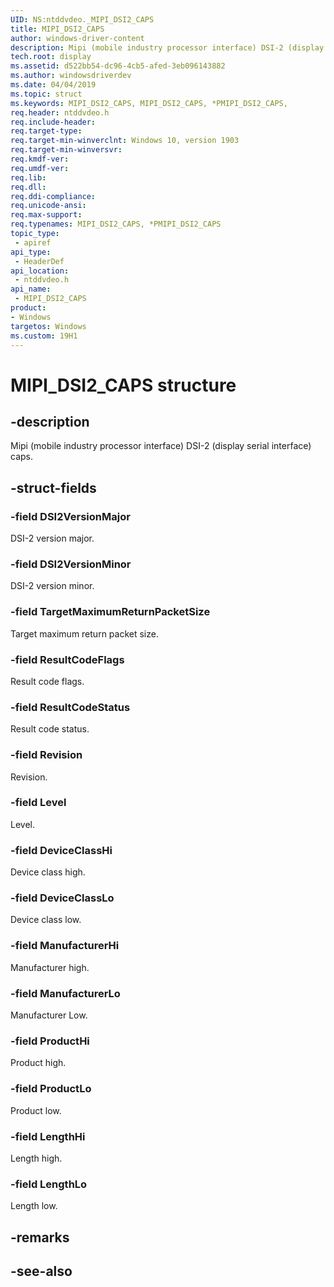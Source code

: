 ```yaml
---
UID: NS:ntddvdeo._MIPI_DSI2_CAPS
title: MIPI_DSI2_CAPS
author: windows-driver-content
description: Mipi (mobile industry processor interface) DSI-2 (display serial interface) caps.
tech.root: display
ms.assetid: d522bb54-dc96-4cb5-afed-3eb096143882
ms.author: windowsdriverdev
ms.date: 04/04/2019
ms.topic: struct
ms.keywords: MIPI_DSI2_CAPS, MIPI_DSI2_CAPS, *PMIPI_DSI2_CAPS, 
req.header: ntddvdeo.h
req.include-header:
req.target-type:
req.target-min-winverclnt: Windows 10, version 1903
req.target-min-winversvr:
req.kmdf-ver:
req.umdf-ver:
req.lib:
req.dll:
req.ddi-compliance:
req.unicode-ansi:
req.max-support:
req.typenames: MIPI_DSI2_CAPS, *PMIPI_DSI2_CAPS
topic_type: 
 - apiref
api_type: 
 - HeaderDef
api_location: 
 - ntddvdeo.h
api_name: 
 - MIPI_DSI2_CAPS
product:
- Windows
targetos: Windows
ms.custom: 19H1
---
```


# MIPI_DSI2_CAPS structure

## -description

Mipi (mobile industry processor interface) DSI-2 (display serial interface) caps.

## -struct-fields

### -field DSI2VersionMajor

DSI-2 version major.

### -field DSI2VersionMinor

DSI-2 version minor.

### -field TargetMaximumReturnPacketSize

Target maximum return packet size.

### -field ResultCodeFlags

Result code flags.

### -field ResultCodeStatus

Result code status.

### -field Revision

Revision.

### -field Level

Level.

### -field DeviceClassHi

Device class high.

### -field DeviceClassLo

Device class low.

### -field ManufacturerHi

Manufacturer high.

### -field ManufacturerLo

Manufacturer Low.

### -field ProductHi

Product high.

### -field ProductLo

Product low.

### -field LengthHi

Length high.

### -field LengthLo
 
Length low.

## -remarks

## -see-also
